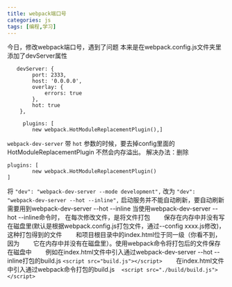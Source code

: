 ```yaml
---
title: webpack端口号
categories: js
tags: [编程,学习]
---
```


今日，修改webpack端口号，遇到了问题
本来是在webpack.config.js文件夹里添加了devServer属性
```
   devServer: {
        port: 2333,
        host: '0.0.0.0',
        overlay: {
            errors: true
        },
        hot: true
    },

     plugins: [
        new webpack.HotModuleReplacementPlugin(),]
```   
`webpack-dev-server` 带 `hot` 参数的时候，要去掉config里面的 HotModuleReplacementPlugin
不然会内存溢出。
解决办法：删除
```
plugins: [
        new webpack.HotModuleReplacementPlugin()
]
```
将
`"dev": "webpack-dev-server --mode development",`
改为
`"dev": "webpack-dev-server --hot --inline",`
启动服务并不能自动刷新，要自动刷新需要用到webpack-dev-server --hot --inline
当使用webpack-dev-server --hot --inline命令时，
在每次修改文件，是将文件打包
　　保存在内存中并没有写在磁盘里(默认是根据webpack.config.js打包文件，通过--config xxxx.js修改)，这种打包得到的文件
　　和项目根目录中的index.html位于同一级（你看不到，因为
　　它在内存中并没有在磁盘里）。使用webpack命令将打包后的文件保存在磁盘中
　　例如在index.html文件中引入通过webpack-dev-server --hot --inline打包的build.js
`<script src="build.js"></script>`
　　在index.html文件中引入通过webpack命令打包的build.js
`　<script src="./build/build.js"></script>`


